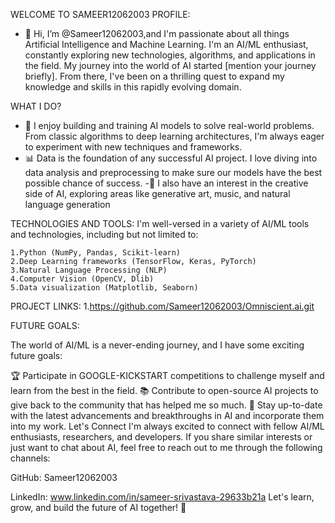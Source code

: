 WELCOME TO SAMEER12062003 PROFILE:
- 👋 Hi, I’m @Sameer12062003,and I'm passionate about all things Artificial Intelligence and Machine Learning. I'm an AI/ML enthusiast, constantly exploring new technologies, algorithms, and applications in the field. My journey into the world of AI started [mention your journey briefly]. From there, I've been on a thrilling quest to expand my knowledge and skills in this rapidly evolving domain.

WHAT I DO?
- 🤖 I enjoy building and training AI models to solve real-world problems. From classic algorithms to deep learning architectures, I'm always eager to experiment with new techniques and frameworks.
- 📊 Data is the foundation of any successful AI project. I love diving into data analysis and preprocessing to make sure our models have the best possible chance of success.
-🎨 I also have an interest in the creative side of AI, exploring areas like generative art, music, and natural language generation

TECHNOLOGIES AND TOOLS:
I'm well-versed in a variety of AI/ML tools and technologies, including but not limited to:

	1.Python (NumPy, Pandas, Scikit-learn)
	2.Deep Learning frameworks (TensorFlow, Keras, PyTorch)
	3.Natural Language Processing (NLP)
	4.Computer Vision (OpenCV, Dlib)
	5.Data visualization (Matplotlib, Seaborn)
PROJECT LINKS:
1.https://github.com/Sameer12062003/Omniscient.ai.git


FUTURE GOALS:

The world of AI/ML is a never-ending journey, and I have some exciting future goals:

🏆 Participate in GOOGLE-KICKSTART competitions to challenge myself and learn from the best in the field.
📚 Contribute to open-source AI projects to give back to the community that has helped me so much.
🌱 Stay up-to-date with the latest advancements and breakthroughs in AI and incorporate them into my work.
Let's Connect
I'm always excited to connect with fellow AI/ML enthusiasts, researchers, and developers. If you share similar interests or just want to chat about AI, feel free to reach out to me through the following channels:

GitHub: Sameer12062003

LinkedIn: www.linkedin.com/in/sameer-srivastava-29633b21a
Let's learn, grow, and build the future of AI together! 🚀









<!---
Sameer12062003/Sameer12062003 is a ✨ special ✨ repository because its `README.md` (this file) appears on your GitHub profile.
You can click the Preview link to take a look at your changes.
--->

